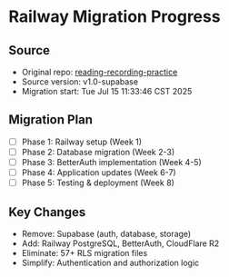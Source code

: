 # Railway Migration Progress

  ## Source
  - Original repo: [reading-recording-practice](link-to-original-repo)
  - Source version: v1.0-supabase
  - Migration start: Tue Jul 15 11:33:46 CST 2025

  ## Migration Plan
  - [ ] Phase 1: Railway setup (Week 1)
  - [ ] Phase 2: Database migration (Week 2-3)  
  - [ ] Phase 3: BetterAuth implementation (Week 4-5)
  - [ ] Phase 4: Application updates (Week 6-7)
  - [ ] Phase 5: Testing & deployment (Week 8)

  ## Key Changes
  - Remove: Supabase (auth, database, storage)
  - Add: Railway PostgreSQL, BetterAuth, CloudFlare R2
  - Eliminate: 57+ RLS migration files
  - Simplify: Authentication and authorization logic
  
